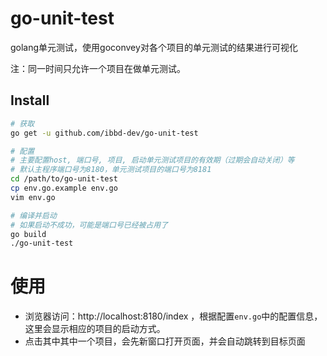 # go-unit-test
golang单元测试，使用goconvey对各个项目的单元测试的结果进行可视化

注：同一时间只允许一个项目在做单元测试。

## Install

```sh
# 获取
go get -u github.com/ibbd-dev/go-unit-test

# 配置
# 主要配置host, 端口号, 项目, 启动单元测试项目的有效期（过期会自动关闭）等
# 默认主程序端口号为8180，单元测试项目的端口号为8181
cd /path/to/go-unit-test
cp env.go.example env.go
vim env.go

# 编译并启动
# 如果启动不成功，可能是端口号已经被占用了
go build
./go-unit-test
```

# 使用

- 浏览器访问：http://localhost:8180/index ，根据配置`env.go`中的配置信息，这里会显示相应的项目的启动方式。
- 点击其中其中一个项目，会先新窗口打开页面，并会自动跳转到目标页面

